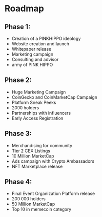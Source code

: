 # Roadmap

## Phase 1:

* Creation of a PINKHIPPO ideology
* Website creation and launch
* Whitepaper release
* Marketing campaign
* Consulting and advisor
* army of PINK HIPPO

## Phase 2:

* Huge Marketing Campaign
* CoinGecko and CoinMarketCap Campaign
* Platform Sneak Peeks&#x20;
* 2000 holders
* Partnerships with influencers
* Early Access Registration

## Phase 3:

* Merchandising for community
* Tier 2 CEX Listings
* 10 Million MarketCap
* Ads campaign with Crypto Ambassadors
* NFT Marketplace release

## Phase 4:

* Final Event Organization Platform release
* 200 000 holders
* 50 Million MarketCap
* Top 10 in memecoin category
